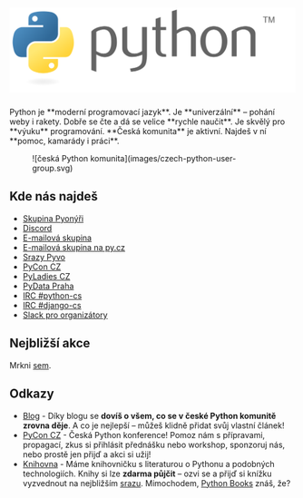 <h1 class="logo">
    <img alt="Python v ČR" src="images/python-logo.svg">
</h1>

<div class="lead" markdown="1">
Python je **moderní programovací jazyk**. Je **univerzální** – pohání weby i rakety.
Dobře se čte a dá se velice **rychle naučit**. Je skvělý pro **výuku** programování.
**Česká komunita** je aktivní. Najdeš v ní **pomoc, kamarády i práci**.
</div>

<figure class="md" markdown="1">
![česká Python komunita](images/czech-python-user-group.svg)
</figure>

## Kde nás najdeš

-   [Skupina Pyonýři](https://www.facebook.com/groups/pyonieri/)
-   [Discord](https://discord.gg/yUbgArVAyF)
-   [E-mailová skupina](https://groups.google.com/group/django-cs/)
-   [E-mailová skupina na py.cz](http://www.py.cz/mailman/listinfo/python)
-   [Srazy Pyvo](https://twitter.com/naPyvo)
-   [PyCon CZ](https://twitter.com/PyConCZ)
-   [PyLadies CZ](https://twitter.com/PyLadiesCZ)
-   [PyData Praha](https://twitter.com/PyDataPrague)
-   [IRC #python-cs](irc://irc.freenode.net/python-cs)
-   [IRC #django-cs](irc://irc.freenode.net/django-cs)
-   [Slack pro organizátory](http://pyvec.slack.com/)

## Nejbližší akce

Mrkni [sem](akce.md).

## Odkazy

-   [Blog](http://blog.python.cz/) - Díky blogu se **dovíš o všem, co se v české Python komunitě zrovna děje**. A co je nejlepší – můžeš klidně přidat svůj vlastní článek!
-   [PyCon CZ](http://cz.pycon.org/) - Česká Python konference! Pomoz nám s přípravami, propagací, zkus si přihlásit přednášku nebo workshop, sponzoruj nás, nebo prostě jen přijď a akci si užij!
-   [Knihovna](https://books.pyvo.cz/) -  Máme knihovničku s literaturou o Pythonu a podobných technologiích. Knihy si lze **zdarma půjčit** – ozvi se a přijď si knížku vyzvednout na nejbližším [srazu](akce.md). Mimochodem, [Python Books](http://pythonbooks.revolunet.com/) znáš, že?
